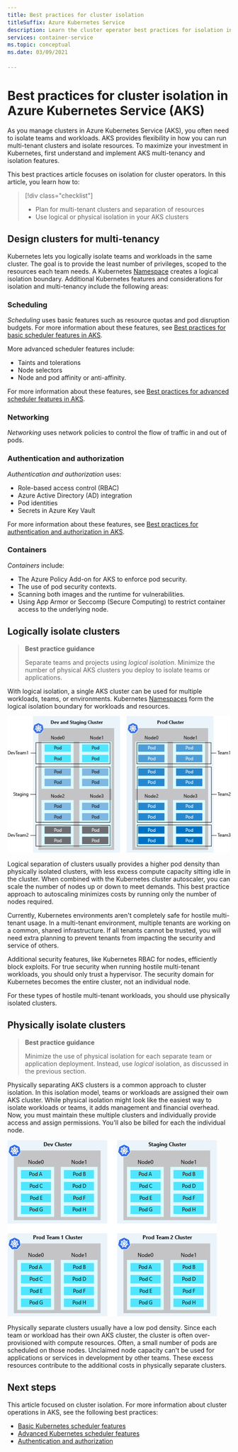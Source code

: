 ```yaml
---
title: Best practices for cluster isolation
titleSuffix: Azure Kubernetes Service
description: Learn the cluster operator best practices for isolation in Azure Kubernetes Service (AKS)
services: container-service
ms.topic: conceptual
ms.date: 03/09/2021

---
```


# Best practices for cluster isolation in Azure Kubernetes Service (AKS)

As you manage clusters in Azure Kubernetes Service (AKS), you often need to isolate teams and workloads. AKS provides flexibility in how you can run multi-tenant clusters and isolate resources. To maximize your investment in Kubernetes, first understand and implement AKS multi-tenancy and isolation features.

This best practices article focuses on isolation for cluster operators. In this article, you learn how to:

> [!div class="checklist"]
> * Plan for multi-tenant clusters and separation of resources
> * Use logical or physical isolation in your AKS clusters

## Design clusters for multi-tenancy

Kubernetes lets you logically isolate teams and workloads in the same cluster. The goal is to provide the least number of privileges, scoped to the resources each team needs. A Kubernetes [Namespace][k8s-namespaces] creates a logical isolation boundary. Additional Kubernetes features and considerations for isolation and multi-tenancy include the following areas:

### Scheduling

*Scheduling* uses basic features such as resource quotas and pod disruption budgets. For more information about these features, see [Best practices for basic scheduler features in AKS][aks-best-practices-scheduler].

More advanced scheduler features include:
* Taints and tolerations
* Node selectors
* Node and pod affinity or anti-affinity. 

For more information about these features, see [Best practices for advanced scheduler features in AKS][aks-best-practices-advanced-scheduler].

### Networking

*Networking* uses network policies to control the flow of traffic in and out of pods.

### Authentication and authorization

*Authentication and authorization* uses:
* Role-based access control (RBAC)
* Azure Active Directory (AD) integration
* Pod identities
* Secrets in Azure Key Vault 

For more information about these features, see [Best practices for authentication and authorization in AKS][aks-best-practices-identity].

### Containers
*Containers* include:
* The Azure Policy Add-on for AKS to enforce pod security.
* The use of pod security contexts.
* Scanning both images and the runtime for vulnerabilities. 
* Using App Armor or Seccomp (Secure Computing) to restrict container access to the underlying node.

## Logically isolate clusters

> **Best practice guidance**
>
> Separate teams and projects using *logical isolation*. Minimize the number of physical AKS clusters you deploy to isolate teams or applications.

With logical isolation, a single AKS cluster can be used for multiple workloads, teams, or environments. Kubernetes [Namespaces][k8s-namespaces] form the logical isolation boundary for workloads and resources.

![Logical isolation of a Kubernetes cluster in AKS](media/operator-best-practices-cluster-isolation/logical-isolation.png)

Logical separation of clusters usually provides a higher pod density than physically isolated clusters, with less excess compute capacity sitting idle in the cluster. When combined with the Kubernetes cluster autoscaler, you can scale the number of nodes up or down to meet demands. This best practice approach to autoscaling minimizes costs by running only the number of nodes required.

Currently, Kubernetes environments aren't completely safe for hostile multi-tenant usage. In a multi-tenant environment, multiple tenants are working on a common, shared infrastructure. If all tenants cannot be trusted, you will need extra planning to prevent tenants from impacting the security and service of others.

Additional security features, like Kubernetes RBAC for nodes, efficiently block exploits. For true security when running hostile multi-tenant workloads, you should only trust a hypervisor. The security domain for Kubernetes becomes the entire cluster, not an individual node. 

For these types of hostile multi-tenant workloads, you should use physically isolated clusters.

## Physically isolate clusters

> **Best practice guidance** 
>
> Minimize the use of physical isolation for each separate team or application deployment. Instead, use *logical* isolation, as discussed in the previous section.

Physically separating AKS clusters is a common approach to cluster isolation. In this isolation model, teams or workloads are assigned their own AKS cluster. While physical isolation might look like the easiest way to isolate workloads or teams, it adds management and financial overhead. Now, you must maintain these multiple clusters and individually provide access and assign permissions. You'll also be billed for each the individual node.

![Physical isolation of individual Kubernetes clusters in AKS](media/operator-best-practices-cluster-isolation/physical-isolation.png)

Physically separate clusters usually have a low pod density. Since each team or workload has their own AKS cluster, the cluster is often over-provisioned with compute resources. Often, a small number of pods are scheduled on those nodes. Unclaimed node capacity can't be used for applications or services in development by other teams. These excess resources contribute to the additional costs in physically separate clusters.

## Next steps

This article focused on cluster isolation. For more information about cluster operations in AKS, see the following best practices:

* [Basic Kubernetes scheduler features][aks-best-practices-scheduler]
* [Advanced Kubernetes scheduler features][aks-best-practices-advanced-scheduler]
* [Authentication and authorization][aks-best-practices-identity]

<!-- EXTERNAL LINKS -->

<!-- INTERNAL LINKS -->
[k8s-namespaces]: concepts-clusters-workloads.md#namespaces
[aks-best-practices-scheduler]: operator-best-practices-scheduler.md
[aks-best-practices-advanced-scheduler]: operator-best-practices-advanced-scheduler.md
[aks-best-practices-identity]: operator-best-practices-identity.md
